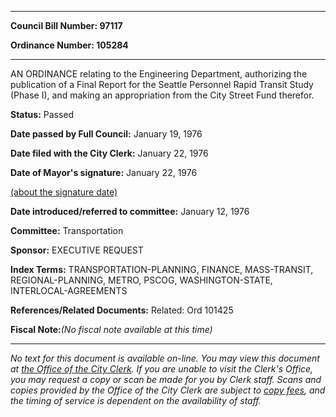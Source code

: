 

********

**Council Bill Number: 97117**
   
**Ordinance Number: 105284**
********

 AN ORDINANCE relating to the Engineering Department, authorizing the publication of a Final Report for the Seattle Personnel Rapid Transit Study (Phase I), and making an appropriation from the City Street Fund therefor.

**Status:** Passed
   
**Date passed by Full Council:** January 19, 1976
   
**Date filed with the City Clerk:** January 22, 1976
   
**Date of Mayor's signature:** January 22, 1976
   
[(about the signature date)](/~public/approvaldate.htm)
   
   
   
**Date introduced/referred to committee:** January 12, 1976
   
**Committee:** Transportation
   
**Sponsor:** EXECUTIVE REQUEST
   
   
**Index Terms:** TRANSPORTATION-PLANNING, FINANCE, MASS-TRANSIT, REGIONAL-PLANNING, METRO, PSCOG, WASHINGTON-STATE, INTERLOCAL-AGREEMENTS

**References/Related Documents:** Related: Ord 101425

**Fiscal Note:**_(No fiscal note available at this time)_
********

_No text for this document is available on-line. You may view this document at [the Office of the City Clerk](http://www.seattle.gov/leg/clerk/contactUs.htm). If you are unable to visit the Clerk's Office, you may request a copy or scan be made for you by Clerk staff. Scans and copies provided by the Office of the City Clerk are subject to [copy fees](http://clerk.seattle.gov/~public/clerkfees.htm), and the timing of service is dependent on the availability of staff._

